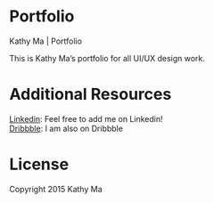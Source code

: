 # Portfolio
Kathy Ma | Portfolio

This is Kathy Ma’s portfolio for all UI/UX design work. 

# Additional Resources

<a href="https://www.linkedin.com/pub/kathy-ma/51/686/b17">Linkedin</a>: Feel free to add me on Linkedin!
<br>
<a href="https://dribbble.com/kathyma">Dribbble</a>: I am also on Dribbble


# License

Copyright 2015 Kathy Ma
